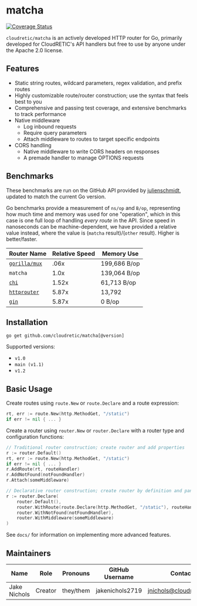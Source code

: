# matcha

[![Coverage Status](https://coveralls.io/repos/github/cloudretic/router/badge.svg)](https://coveralls.io/github/cloudretic/router)

`cloudretic/matcha` is an actively developed HTTP router for Go, primarily developed for CloudRETIC's API handlers but free to use by anyone under the Apache 2.0 license.

## Features

- Static string routes, wildcard parameters, regex validation, and prefix routes
- Highly customizable route/router construction; use the syntax that feels best to you
- Comprehensive and passing test coverage, and extensive benchmarks to track performance
- Native middleware
  - Log inbound requests
  - Require query parameters
  - Attach middleware to routes to target specific endpoints
- CORS handling
  - Native middleware to write CORS headers on responses
  - A premade handler to manage OPTIONS requests

## Benchmarks

These benchmarks are run on the GitHub API provided by [julienschmidt](https://github.com/julienschmidt/go-http-routing-benchmark), updated to match the current Go version.

Go benchmarks provide a measurement of `ns/op` and `B/op`, representing how much time and memory was used for one "operation", which in this case is one full loop of handling *every route* in the API. Since speed in nanoseconds can be machine-dependent, we have provided a relative value instead, where the value is (`matcha` result)/(`other` result). Higher is better/faster.

Router Name | Relative Speed | Memory Use
--- | --- | ---
[`gorilla/mux`](https://github.com/gorilla/mux) | .06x | 199,686 B/op
`matcha` | 1.0x | 139,064 B/op
[`chi`](https://github.com/go-chi/chi) | 1.52x | 61,713 B/op
[`httprouter`](https://github.com/julienschmidt/httprouter) | 5.87x | 13,792
[`gin`](https://github.com/gin-gonic/gin) | 5.87x | 0 B/op

## Installation

`go get github.com/cloudretic/matcha[@version]`

Supported versions:

- `v1.0`
- `main (v1.1)`
- `v1.2`

## Basic Usage

Create routes using `route.New` or `route.Declare` and a route expression:

```go
rt, err := route.New(http.MethodGet, "/static")
if err != nil { ... }
```

Create a router using `router.New` or `router.Declare` with a router type and configuration functions:

```go
// Traditional router construction; create router and add properties
r := router.Default()
rt, err := route.New(http.MethodGet, "/static")
if err != nil { ... }
r.AddRoute(rt, routeHandler)
r.AddNotFound(notFoundHandler)
r.Attach(someMiddleware)
```

```go
// Declarative router construction; create router by definition and panic on failure
r := router.Declare(
    router.Default(),
    router.WithRoute(route.Declare(http.MethodGet, "/static"), routeHandler),
    router.WithNotFound(notFoundHandler),
    router.WithMiddleware(someMiddleware)
)
```

See `docs/` for information on implementing more advanced features.

## Maintainers

Name | Role | Pronouns | GitHub Username | Contact
---|---|---|---|---
Jake Nichols | Creator | they/them | jakenichols2719 | jnichols@cloudretic.com
